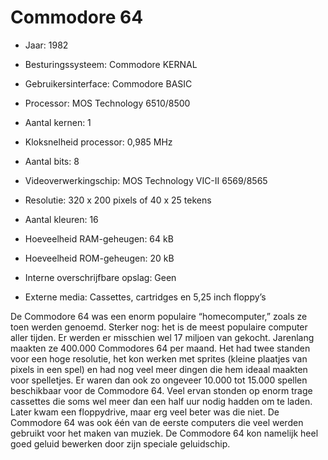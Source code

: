 # Commodore 64
- Jaar: 1982
- Besturingssysteem: Commodore KERNAL
- Gebruikersinterface: Commodore BASIC

- Processor: MOS Technology 6510/8500
- Aantal kernen: 1
- Kloksnelheid processor: 0,985 MHz
- Aantal bits: 8

- Videoverwerkingschip: MOS Technology VIC-II 6569/8565
- Resolutie: 320 x 200 pixels of 40 x 25 tekens
- Aantal kleuren: 16

- Hoeveelheid RAM-geheugen: 64 kB
- Hoeveelheid ROM-geheugen: 20 kB
- Interne overschrijfbare opslag: Geen
- Externe media: Cassettes, cartridges en 5,25 inch floppy’s

De Commodore 64 was een enorm populaire “homecomputer,” zoals ze toen werden genoemd. Sterker nog: het is de meest populaire computer aller tijden. Er werden er misschien wel 17 miljoen van gekocht. Jarenlang maakten ze 400.000 Commodores 64 per maand. Het had twee standen voor een hoge resolutie, het kon werken met sprites (kleine plaatjes van pixels in een spel) en had nog veel meer dingen die hem ideaal maakten voor spelletjes. Er waren dan ook zo ongeveer 10.000 tot 15.000 spellen beschikbaar voor de Commodore 64. Veel ervan stonden op enorm trage cassettes die soms wel meer dan een half uur nodig hadden om te laden. Later kwam een floppydrive, maar erg veel beter was die niet. De Commodore 64 was ook één van de eerste computers die veel werden gebruikt voor het maken van muziek. De Commodore 64 kon namelijk heel goed geluid bewerken door zijn speciale geluidschip.
